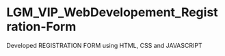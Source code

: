 # LGM_VIP_WebDevelopement_Registration-Form
Developed REGISTRATION FORM using HTML, CSS and JAVASCRIPT
